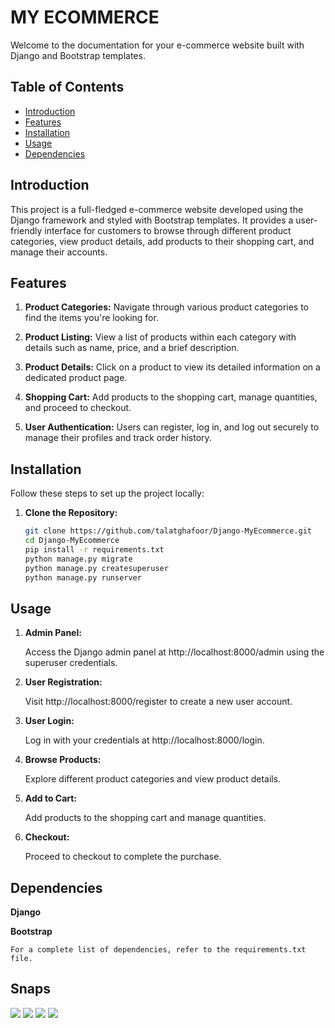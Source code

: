 # MY ECOMMERCE

Welcome to the documentation for your e-commerce website built with Django and Bootstrap templates.

## Table of Contents
- [Introduction](#introduction)
- [Features](#features)
- [Installation](#installation)
- [Usage](#usage)
- [Dependencies](#dependencies)

## Introduction

This project is a full-fledged e-commerce website developed using the Django framework and styled with Bootstrap templates. It provides a user-friendly interface for customers to browse through different product categories, view product details, add products to their shopping cart, and manage their accounts.

## Features

1. **Product Categories:** Navigate through various product categories to find the items you're looking for.

2. **Product Listing:** View a list of products within each category with details such as name, price, and a brief description.

3. **Product Details:** Click on a product to view its detailed information on a dedicated product page.

4. **Shopping Cart:** Add products to the shopping cart, manage quantities, and proceed to checkout.

5. **User Authentication:** Users can register, log in, and log out securely to manage their profiles and track order history.

## Installation

Follow these steps to set up the project locally:

1. **Clone the Repository:**
   ```bash
   git clone https://github.com/talatghafoor/Django-MyEcommerce.git
   cd Django-MyEcommerce
   pip install -r requirements.txt
   python manage.py migrate
   python manage.py createsuperuser
   python manage.py runserver

## Usage
1. **Admin Panel:** 

    Access the Django admin panel at http://localhost:8000/admin using the superuser credentials.

2. **User Registration:**

    Visit http://localhost:8000/register to create a new user account.

3. **User Login:**

    Log in with your credentials at http://localhost:8000/login.

4. **Browse Products:**

    Explore different product categories and view product details.

5. **Add to Cart:**

    Add products to the shopping cart and manage quantities.

6. **Checkout:**

    Proceed to checkout to complete the purchase.

## Dependencies
**Django**

**Bootstrap**

    For a complete list of dependencies, refer to the requirements.txt file.


## Snaps
![](Snaps\Home.png)
![](Snaps\Register.png)
![](Snaps\Login.png)
![](Snaps\Cart.png)







